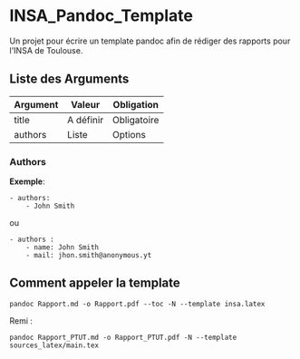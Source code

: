 # INSA_Pandoc_Template

Un projet pour écrire un template pandoc afin de rédiger des rapports pour l'INSA de Toulouse.

## Liste des Arguments

|Argument|Valeur|Obligation|
|-|-|-|
|title|A définir|Obligatoire|
|authors|Liste |Options|


### Authors

__Exemple__:

```
- authors:
	- John Smith
```

ou

```
- authors :
	- name: John Smith
	- mail: jhon.smith@anonymous.yt
```

## Comment appeler la template

`pandoc Rapport.md -o Rapport.pdf --toc -N --template insa.latex`

Remi :

`pandoc Rapport_PTUT.md -o Rapport_PTUT.pdf -N --template sources_latex/main.tex`
